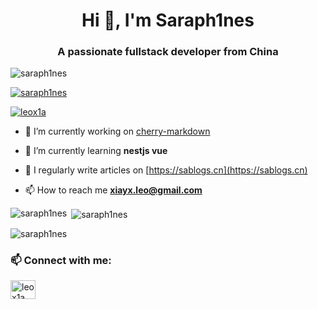 <h1 align="center">Hi 👋, I'm Saraph1nes</h1>
<h3 align="center">A passionate fullstack developer from China</h3>

<p align="left"> <img src="https://komarev.com/ghpvc/?username=saraph1nes&label=Profile%20views&color=0e75b6&style=flat" alt="saraph1nes" /> </p>

<p align="left"> <a href="https://github.com/ryo-ma/github-profile-trophy"><img src="https://github-profile-trophy.vercel.app/?username=saraph1nes" alt="saraph1nes" /></a> </p>

<p align="left"> <a href="https://twitter.com/leox1a" target="blank"><img src="https://img.shields.io/twitter/follow/leox1a?logo=twitter&style=for-the-badge" alt="leox1a" /></a> </p>

- 🔭 I’m currently working on [cherry-markdown](https://github.com/Tencent/cherry-markdown)

- 🌱 I’m currently learning **nestjs vue**

- 📝 I regularly write articles on [https://sablogs.cn](https://sablogs.cn)

- 📫 How to reach me **xiayx.leo@gmail.com**

<p><img align="left" src="https://github-readme-stats.vercel.app/api/top-langs?username=saraph1nes&show_icons=true&locale=en&layout=compact" alt="saraph1nes" /></p>

<p>&nbsp;<img align="center" src="https://github-readme-stats.vercel.app/api?username=saraph1nes&show_icons=true&locale=en" alt="saraph1nes" /></p>

<p><img align="center" src="https://github-readme-streak-stats.herokuapp.com/?user=saraph1nes&" alt="saraph1nes" /></p>

<h3 align="left">📫 Connect with me:</h3>
<p align="left">
<a href="https://twitter.com/leox1a" target="blank"><img align="center" src="https://raw.githubusercontent.com/rahuldkjain/github-profile-readme-generator/master/src/images/icons/Social/twitter.svg" alt="leox1a" height="30" width="40" /></a>
</p>
